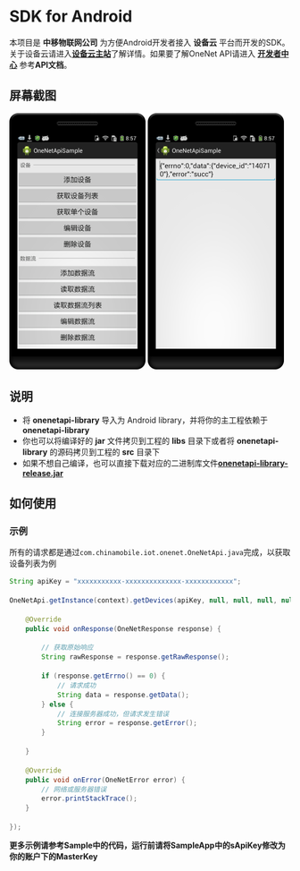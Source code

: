 # SDK for Android #

本项目是 **中移物联网公司** 为方便Android开发者接入 **设备云** 平台而开发的SDK。关于设备云请进入[**设备云主站**](http://open.iot.10086.cn)了解详情。如果要了解OneNet API请进入 [**开发者中心**](http://open.iot.10086.cn/develop/doc/api/restfullist "开发者中心") 参考**API文档**。

## 屏幕截图 ##

![screenshot1](/screenshot1.png)
![screenshot2](/screenshot2.png)

## 说明 ##

- 将 **onenetapi-library** 导入为 Android library，并将你的主工程依赖于 **onenetapi-library**
- 你也可以将编译好的 **jar** 文件拷贝到工程的 **libs** 目录下或者将 **onenetapi-library** 的源码拷贝到工程的 **src** 目录下
- 如果不想自己编译，也可以直接下载对应的二进制库文件[**onenetapi-library-release.jar**](/onenetapi-library-release.jar)


## 如何使用 ##

### 示例 ###

所有的请求都是通过`com.chinamobile.iot.onenet.OneNetApi.java`完成，以获取设备列表为例

```java
String apiKey = "xxxxxxxxxxx-xxxxxxxxxxxxxx-xxxxxxxxxxxx";
    
OneNetApi.getInstance(context).getDevices(apiKey, null, null, null, null, null, null, new ResponseListener() {

    @Override
    public void onResponse(OneNetResponse response) {

        // 获取原始响应
        String rawResponse = response.getRawResponse();

        if (response.getErrno() == 0) {
            // 请求成功
            String data = response.getData();
        } else {
            // 连接服务器成功，但请求发生错误
            String error = response.getError();
        }
                
    }

    @Override
    public void onError(OneNetError error) {
        // 网络或服务器错误
        error.printStackTrace();
    }
            
});
```

**更多示例请参考Sample中的代码，运行前请将SampleApp中的sApiKey修改为你的账户下的MasterKey**
